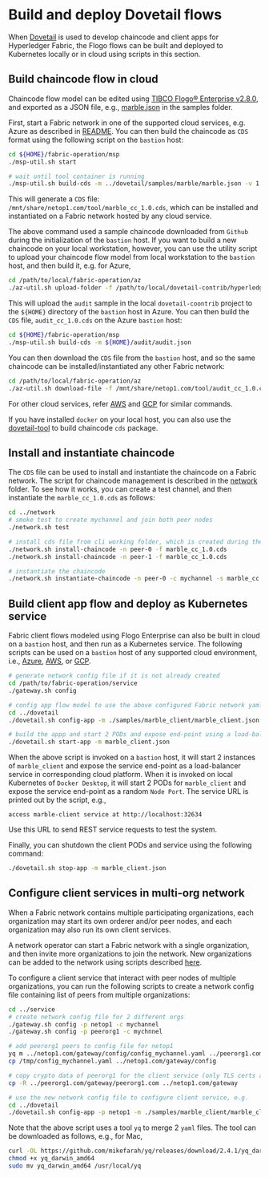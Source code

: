 # Build and deploy Dovetail flows

When [Dovetail](https://github.com/TIBCOSoftware/dovetail-contrib/tree/master/hyperledger-fabric) is used to develop chaincode and client apps for Hyperledger Fabric, the Flogo flows can be built and deployed to Kubernetes locally or in cloud using scripts in this section.

## Build chaincode flow in cloud

Chaincode flow model can be edited using [TIBCO Flogo® Enterprise v2.8.0](https://docs.tibco.com/products/tibco-flogo-enterprise-2-8-0), and exported as a JSON file, e.g., [marble.json](./samples/marble/marble.json) in the samples folder.

First, start a Fabric network in one of the supported cloud services, e.g. Azure as described in [README](../az/README.md).  You can then build the chaincode as `CDS` format using the following script on the `bastion` host:

```bash
cd ${HOME}/fabric-operation/msp
./msp-util.sh start

# wait until tool container is running
./msp-util.sh build-cds -m ../dovetail/samples/marble/marble.json -v 1.0
```

This will generate a `CDS` file: `/mnt/share/netop1.com/tool/marble_cc_1.0.cds`, which can be installed and instantiated on a Fabric network hosted by any cloud service.

The above command used a sample chaincode downloaded from `Github` during the initialization of the `bastion` host.  If you want to build a new chaincode on your local workstation, however, you can use the utility script to upload your chaincode flow model from local workstation to the `bastion` host, and then build it, e.g. for Azure,

```bash
cd /path/to/local/fabric-operation/az
./az-util.sh upload-folder -f /path/to/local/dovetail-contrib/hyperledger-fabric/samples/audit
```

This will upload the `audit` sample in the local `dovetail-coontrib` project to the `${HOME}` directory of the `bastion` host in Azure.  You can then build the `CDS` file, `audit_cc_1.0.cds` on the Azure `bastion` host:

```bash
cd ${HOME}/fabric-operation/msp
./msp-util.sh build-cds -m ${HOME}/audit/audit.json
```

You can then download the `CDS` file from the `bastion` host, and so the same chaincode can be installed/instantiated any other Fabric network:

```bash
cd /path/to/local/fabric-operation/az
./az-util.sh download-file -f /mnt/share/netop1.com/tool/audit_cc_1.0.cds -l /path/to/download
```

For other cloud services, refer [AWS](../aws/README.md) and [GCP](../gcp/README.md) for similar commands.

If you have installed `docker` on your local host, you can also use the [dovetail-tool](https://github.com/TIBCOSoftware/dovetail-contrib/tree/master/hyperledger-fabric/dovetail-tools) to build chaincode `cds` package.

## Install and instantiate chaincode

The `CDS` file can be used to install and instantiate the chaincode on a Fabric network. The script for chaincode management is described in the [network](../network/README.md) folder.  To see how it works, you can create a test channel, and then instantiate the `marble_cc_1.0.cds` as follows:

```bash
cd ../network
# smoke test to create mychannel and join both peer nodes
./network.sh test

# install cds file from cli working folder, which is created during the build step
./network.sh install-chaincode -n peer-0 -f marble_cc_1.0.cds
./network.sh install-chaincode -n peer-1 -f marble_cc_1.0.cds

# instantiate the chaincode
./network.sh instantiate-chaincode -n peer-0 -c mychannel -s marble_cc -v 1.0 -m '{"Args":["init"]}'
```

## Build client app flow and deploy as Kubernetes service

Fabric client flows modeled using Flogo Enterprise can also be built in cloud on a `bastion` host, and then run as a Kubernetes service.  The following scripts can be used on a `bastion` host of any supported cloud environment, i.e., [Azure](../az), [AWS](../aws), or [GCP](../gcp).

```bash
# generate network config file if it is not already created
cd /path/to/fabric-operation/service
./gateway.sh config

# config app flow model to use the above configured Fabric network yaml
cd ../dovetail
./dovetail.sh config-app -m ./samples/marble_client/marble_client.json

# build the appp and start 2 PODs and expose end-point using a load-balancer service
./dovetail.sh start-app -m marble_client.json
```

When the above script is invoked on a `bastion` host, it will start 2 instances of `marble_client` and expose the service end-point as a load-balancer service in corresponding cloud platform.  When it is invoked on local Kubernetes of `Docker Desktop`, it will start 2 PODs for `marble_client` and expose the service end-point as a random `Node Port`.  The service URL is printed out by the script, e.g.,
```
access marble-client service at http://localhost:32634
```
Use this URL to send REST service requests to test the system.  

Finally, you can shutdown the client PODs and service using the following command:

```bash
./dovetail.sh stop-app -m marble_client.json
```

## Configure client services in multi-org network

When a Fabric network contains multiple participating organizations, each organization may start its own orderer and/or peer nodes, and each organization may also run its own client services.

A network operator can start a Fabric network with a single organization, and then invite more organizations to join the network.  New organizations can be added to the network using scripts described [here](../operations.md#add-new-peer-org-to-the-same-kubernetes-cluster).

To configure a client service that interact with peer nodes of multiple organizations, you can run the following scripts to create a network config file containing list of peers from multiple organizations:

```bash
cd ../service
# create network config file for 2 different orgs
./gateway.sh config -p netop1 -c mychannel
./gateway.sh config -p peerorg1 -c mychnnel

# add peerorg1 peers to config file for netop1
yq m ../netop1.com/gateway/config/config_mychannel.yaml ../peerorg1.com/gateway/config/config_mychannel.yaml > /tmp/config_mychannel.yaml
cp /tmp/config_mychannel.yaml ../netop1.com/gateway/config

# copy crypto data of peerorg1 for the client service (only TLS certs are required, private user data should not be copied)
cp -R ../peerorg1.com/gateway/peerorg1.com ../netop1.com/gateway

# use the new network config file to configure client service, e.g.
cd ../dovetail
./dovetail.sh config-app -p netop1 -m ./samples/marble_client/marble_client.json
```

Note that the above script uses a tool `yq` to merge 2 `yaml` files.  The tool can be downloaded as follows, e.g., for Mac,

```bash
curl -OL https://github.com/mikefarah/yq/releases/download/2.4.1/yq_darwin_amd64
chmod +x yq_darwin_amd64
sudo mv yq_darwin_amd64 /usr/local/yq
```
